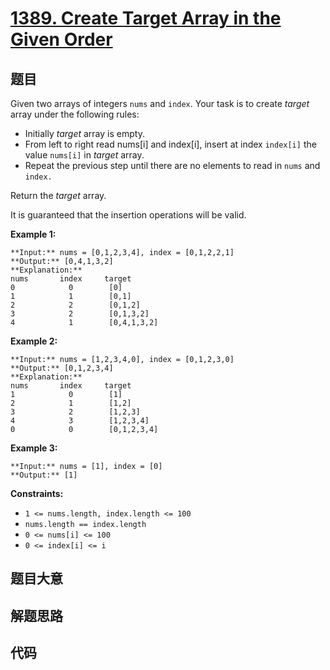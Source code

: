 # [1389. Create Target Array in the Given Order](https://leetcode.com/problems/create-target-array-in-the-given-order)

## 题目

Given two arrays of integers `nums` and `index`. Your task is to create
_target_ array under the following rules:

  * Initially _target_ array is empty.
  * From left to right read nums[i] and index[i], insert at index `index[i]` the value `nums[i]` in  _target_ array.
  * Repeat the previous step until there are no elements to read in `nums` and `index.`

Return the _target_ array.

It is guaranteed that the insertion operations will be valid.



**Example 1:**

    
    
    **Input:** nums = [0,1,2,3,4], index = [0,1,2,2,1]
    **Output:** [0,4,1,3,2]
    **Explanation:**
    nums       index     target
    0            0        [0]
    1            1        [0,1]
    2            2        [0,1,2]
    3            2        [0,1,3,2]
    4            1        [0,4,1,3,2]
    

**Example 2:**

    
    
    **Input:** nums = [1,2,3,4,0], index = [0,1,2,3,0]
    **Output:** [0,1,2,3,4]
    **Explanation:**
    nums       index     target
    1            0        [1]
    2            1        [1,2]
    3            2        [1,2,3]
    4            3        [1,2,3,4]
    0            0        [0,1,2,3,4]
    

**Example 3:**

    
    
    **Input:** nums = [1], index = [0]
    **Output:** [1]
    



**Constraints:**

  * `1 <= nums.length, index.length <= 100`
  * `nums.length == index.length`
  * `0 <= nums[i] <= 100`
  * `0 <= index[i] <= i`


## 题目大意

## 解题思路

## 代码

```javascript

```
